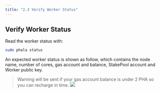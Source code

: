 ```yaml
---
title: "2.3 Verify Worker Status"
---
```


## Verify Worker Status

Read the worker status with:

```bash
sudo phala status
```

An expected worker status is shown as follow, which contains the node name, number of cores, gas account and balance, StakePool account and Worker public key.
> Warning will be sent if your gas account balance is under 2 PHA so you can recharge in time.
    ![](/images/docs/khala-mining/2-3-1.png)

